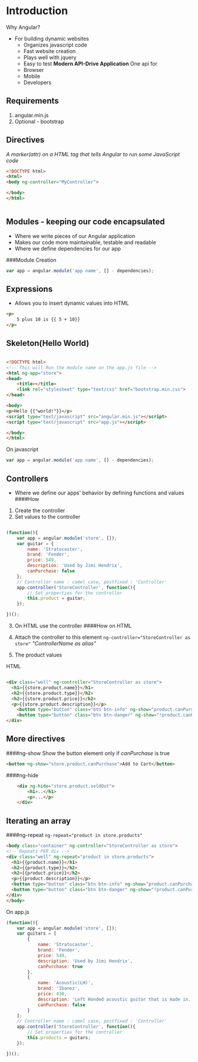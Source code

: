 
Introduction
===============

Why Angular?
- For building dynamic websites
    - Organizes javascript code
    - Fast website creation
    - Plays well with jquery
    - Easy to test
**Modern API-Drive Application**
One api for
    - Browser
    - Mobile
    - Developers

Requirements
---------------
1. angular.min.js
2. Optional - bootstrap

Directives
-------------
_A marker(attr) on a HTML tag that tells Angular to run some JavaScript code_

```html
<!DOCTYPE html>
<html>
<body ng-controller="MyController">

</body>
</html>



```

Modules - keeping our code encapsulated
------------------------------------------------
- Where we write pieces of our Angular application
- Makes our code more maintainable, testable and readable
- Where we define dependencies for our app

###Module Creation

```javascript
var app = angular.module('app name', [] - dependencies);
```

Expressions
------------
- Allows you to insert dynamic values into HTML

```html
<p>
    5 plus 10 is {{ 5 + 10}}
</p>


```

Skeleton(Hello World)
----------------

```html

<!DOCTYPE html>
<!-- This will Run the module name on the app.js file -->
<html ng-app="store">
<head>
    <title></title>
    <link rel="stylesheet" type="text/css" href="bootstrap.min.css">
</head>

<body>
<p>Hello {{"world!"}}</p>
<script type="text/javascript" src="angular.min.js"></script>
<script type="text/javascript" src="app.js"></script>

</body>
</html>

```

On javascript

```javascript
var app = angular.module('app name', [] - dependencies);
```


Controllers
--------------
- Where we define our apps' behavior by defining functions and values
####How
1. Create the controller
2. Set values to the controller

```javascript

(function(){
    var app = angular.module('store', []);
    var guitar = {
        name: 'Stratocaster',
        brand: 'Fender',
        price: 549,
        description: 'Used by Jimi Hendrix',
        canPurchase: false
    };
    // Controller name : camel case, postfixed : 'Controller'
    app.controller('StoreController', function(){
        // Set properties for the controller
        this.product = guitar;
    });

})();
```

3. On HTML use the controller
####How on HTML

1. Attach the controller to this element
`ng-controller="StoreController as store"`
_"ControllerName as alias"_

2. The product values

HTML
```html

<div class="well" ng-controller="StoreController as store">
  <h1>{{store.product.name}}</h1>
  <h2>{{store.product.type}}</h2>
  <h2>{{store.product.price}}</h2>
  <p>{{store.product.description}}</p>
    <button type="button" class="btn btn-info" ng-show="product.canPurchase">Add to Cart</button>
    <button type="button" class="btn btn-danger" ng-show="!product.canPurchase">Sold Out</button>
</div>

```

More directives
-------------------
####ng-show
Show the button element only if _canPurchase_ is true
  ```html
  <button ng-show="store.product.canPurchase">Add to Cart</button>
  ```

####ng-hide

```html
    <div ng-hide="store.product.soldOut">
        <h1>..</h1>
        <p>...</p>
    </div>
```



Iterating an array
----------------------

####ng-repeat
`ng-repeat="product in store.products"`

```html
<body class="container" ng-controller="StoreController as store">
<!-- Repeats PER div -->
<div class="well" ng-repeat="product in store.products">
  <h1>{{product.name}}</h1>
  <h2>{{product.type}}</h2>
  <h2>{{product.price}}</h2>
  <p>{{product.description}}</p>
  <button type="button" class="btn btn-info" ng-show="product.canPurchase">Add to Cart</button>
  <button type="button" class="btn btn-danger" ng-show="!product.canPurchase">Sold Out</button>
</div>
</body>
```

On app.js
```javascript
(function(){
    var app = angular.module('store', []);
    var guitars = [
        {
            name: 'Stratocaster',
            brand: 'Fender',
            price: 549,
            description: 'Used by Jimi Hendrix',
            canPurchase: true
        },
        {
            name: 'Acoustic(LH)',
            brand: 'Ibanez',
            price: 430,
            description: 'Left Handed acoustic guitar that is made in...',
            canPurchase: false
        }
    ];
    // Controller name : camel case, postfixed : 'Controller'
    app.controller('StoreController', function(){
        // Set properties for the controller
        this.products = guitars;
    });

})();

```

